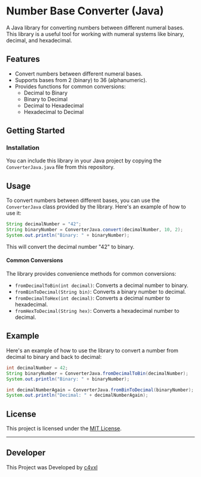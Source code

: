 # Number Base Converter (Java)

A Java library for converting numbers between different numeral bases. This library is a useful tool for working with numeral systems like binary, decimal, and hexadecimal.

## Features

- Convert numbers between different numeral bases.
- Supports bases from 2 (binary) to 36 (alphanumeric).
- Provides functions for common conversions:
  - Decimal to Binary
  - Binary to Decimal
  - Decimal to Hexadecimal
  - Hexadecimal to Decimal

## Getting Started

### Installation
You can include this library in your Java project by copying the `ConverterJava.java` file from this repository.

## Usage
To convert numbers between different bases, you can use the `ConverterJava` class provided by the library. Here's an example of how to use it:

```java
String decimalNumber = "42";
String binaryNumber = ConverterJava.convert(decimalNumber, 10, 2);
System.out.println("Binary: " + binaryNumber);
```
This will convert the decimal number "42" to binary.

#### Common Conversions
The library provides convenience methods for common conversions:

- `fromDecimalToBin(int decimal)`: Converts a decimal number to binary.
- `fromBinToDecimal(String bin)`: Converts a binary number to decimal.
- `fromDecimalToHex(int decimal)`: Converts a decimal number to hexadecimal.
- `fromHexToDecimal(String hex)`: Converts a hexadecimal number to decimal.

## Example
Here's an example of how to use the library to convert a number from decimal to binary and back to decimal:

```java
int decimalNumber = 42;
String binaryNumber = ConverterJava.fromDecimalToBin(decimalNumber);
System.out.println("Binary: " + binaryNumber);

int decimalNumberAgain = ConverterJava.fromBinToDecimal(binaryNumber);
System.out.println("Decimal: " + decimalNumberAgain);
```

## License

This project is licensed under the [MIT License](LICENSE).

---

## Developer
This Project was Developed by [c4vxl](https://c4vxl.de)
